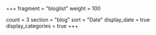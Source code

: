 +++
fragment = "bloglist"
weight = 100

count = 3
section = "blog"
sort = "Date"
display_date = true
display_categories = true
+++
